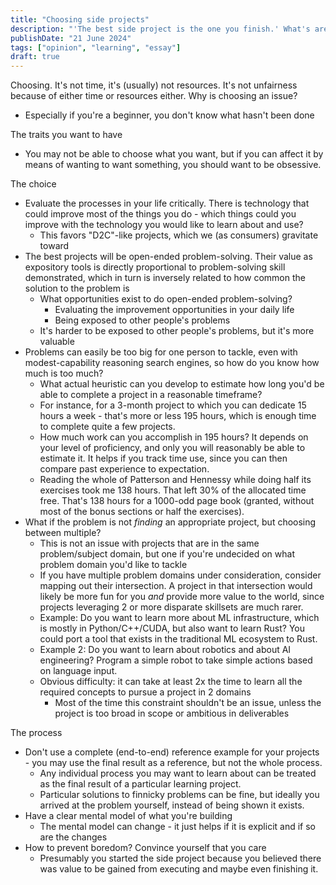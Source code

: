 ```yaml
---
title: "Choosing side projects"
description: "'The best side project is the one you finish.' What's are the next-best decision criteria?"
publishDate: "21 June 2024"
tags: ["opinion", "learning", "essay"]
draft: true
---
```


Choosing. It's not time, it's (usually) not resources. It's not unfairness because of either time or resources either.
Why is choosing an issue?
- Especially if you're a beginner, you don't know what hasn't been done

The traits you want to have
- You may not be able to choose what you want, but if you can affect it by means of wanting to want something, you should want to be obsessive.

The choice
- Evaluate the processes in your life critically. There is technology that could improve most of the things you do - which things could you improve with the technology you would like to learn about and use?
    - This favors "D2C"-like projects, which we (as consumers) gravitate toward
- The best projects will be open-ended problem-solving. Their value as expository tools is directly proportional to problem-solving skill demonstrated, which in turn is inversely related to how common the solution to the problem is
    - What opportunities exist to do open-ended problem-solving?
        - Evaluating the improvement opportunities in your daily life
        - Being exposed to other people's problems
    - It's harder to be exposed to other people's problems, but it's more valuable
- Problems can easily be too big for one person to tackle, even with modest-capability reasoning search engines, so how do you know how much is too much?
    - What actual heuristic can you develop to estimate how long you'd be able to complete a project in a reasonable timeframe?
    - For instance, for a 3-month project to which you can dedicate 15 hours a week - that's more or less 195 hours, which is enough time to complete quite a few projects.
    - How much work can you accomplish in 195 hours? It depends on your level of proficiency, and only you will reasonably be able to estimate it. It helps if you track time use, since you can then compare past experience to expectation.
    - Reading the whole of Patterson and Hennessy while doing half its exercises took me 138 hours. That left 30% of the allocated time free. That's 138 hours for a 1000-odd page book (granted, without most of the bonus sections or half the exercises).
- What if the problem is not *finding* an appropriate project, but choosing between multiple?
    - This is not an issue with projects that are in the same problem/subject domain, but one if you're undecided on what problem domain you'd like to tackle
    - If you have multiple problem domains under consideration, consider mapping out their intersection. A project in that intersection would likely be more fun for you *and* provide more value to the world, since projects leveraging 2 or more disparate skillsets are much rarer.
    - Example: Do you want to learn more about ML infrastructure, which is mostly in Python/C++/CUDA, but also want to learn Rust? You could port a tool that exists in the traditional ML ecosystem to Rust.
    - Example 2: Do you want to learn about robotics and about AI engineering? Program a simple robot to take simple actions based on language input.
    - Obvious difficulty: it can take at least 2x the time to learn all the required concepts to pursue a project in 2 domains
        - Most of the time this constraint shouldn't be an issue, unless the project is too broad in scope or ambitious in deliverables

The process
- Don't use a complete (end-to-end) reference example for your projects - you may use the final result as a reference, but not the whole process.
    - Any individual process you may want to learn about can be treated as the final result of a particular learning project.
    - Particular solutions to finnicky problems can be fine, but ideally you arrived at the problem yourself, instead of being shown it exists.
- Have a clear mental model of what you're building
    - The mental model can change - it just helps if it is explicit and if so are the changes
- How to prevent boredom? Convince yourself that you care
    - Presumably you started the side project because you believed there was value to be gained from executing and maybe even finishing it.